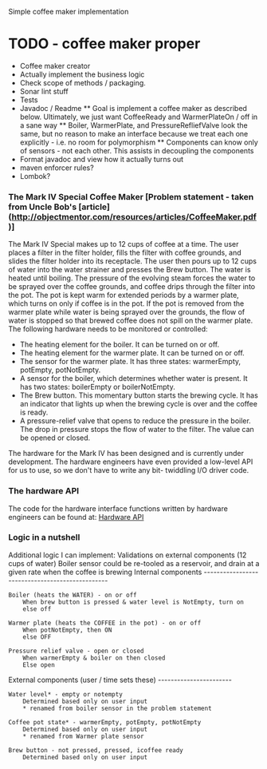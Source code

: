 Simple coffee maker implementation

# TODO - coffee maker proper
* Coffee maker creator
* Actually implement the business logic
* Check scope of methods / packaging.
* Sonar lint stuff
* Tests
* Javadoc / Readme
** Goal is implement a coffee maker as described below. Ultimately, we just want CoffeeReady and WarmerPlateOn / off in a sane way
** Boiler, WarmerPlate, and PressureRefliefValve look the same, but no reason to make an interface because we treat each one explicitly - i.e. no room for polymorphism
** Components can know only of sensors - not each other. This assists in decoupling the components
* Format javadoc and view how it actually turns out
* maven enforcer rules?
* Lombok?

### The Mark IV Special Coffee Maker [Problem statement - taken from Uncle Bob's [article] (http://objectmentor.com/resources/articles/CoffeeMaker.pdf)]


The Mark IV Special makes up to 12 cups of coffee at a time. The user places a filter in the filter holder, fills the filter with coffee grounds, and slides the filter holder into its receptacle. The user then pours up to 12 cups of water into the water strainer and presses the Brew button. The water is heated until boiling. The pressure of the evolving steam forces the water to be sprayed over the coffee grounds, and coffee drips through the filter into the pot. The pot is kept warm for extended periods by a warmer plate, which turns on only if coffee is in the pot. If the pot is removed from the warmer plate while water is being sprayed over the grounds, the flow of water is stopped so that brewed coffee does not spill on the warmer plate. The following hardware needs to be monitored or controlled:

* The heating element for the boiler. It can be turned on or off.
* The heating element for the warmer plate. It can be turned on or off.
* The sensor for the warmer plate. It has three states: warmerEmpty, potEmpty, potNotEmpty.
* A sensor for the boiler, which determines whether water is present. It has two states: boilerEmpty or boilerNotEmpty.
* The Brew button. This momentary button starts the brewing cycle. It has an indicator that lights up when the brewing cycle is over and the coffee is ready.
* A pressure-relief valve that opens to reduce the pressure in the boiler. The drop in pressure stops the flow of water to the filter. The value can be opened or closed.

The hardware for the Mark IV has been designed and is currently under development. The hardware engineers have even provided a low-level API for us to use, so we don't have to write any bit- twiddling I/O driver code.

### The hardware API

The code for the hardware interface functions written by hardware engineers can be found at:
  [Hardware API](https://github.com/anuchandy/coffeemaker/tree/master/hardwareAPI)
  
### Logic in a nutshell
Additional logic I can implement:
    Validations on external components (12 cups of water)
    Boiler sensor could be re-tooled as a reservoir, and drain at a given rate when the coffee is brewing
Internal components ------------------------------------------------

    Boiler (heats the WATER) - on or off
        When brew button is pressed & water level is NotEmpty, turn on
        else off
        
    Warmer plate (heats the COFFEE in the pot) - on or off
        When potNotEmpty, then ON
        else OFF

    Pressure relief valve - open or closed
        When warmerEmpty & boiler on then closed
        Else open

External components (user / time sets these) -----------------------

    Water level* - empty or notempty
        Determined based only on user input
        * renamed from boiler sensor in the problem statement
    
    Coffee pot state* - warmerEmpty, potEmpty, potNotEmpty
        Determined based only on user input
        * renamed from Warmer plate sensor
    
    Brew button - not pressed, pressed, icoffee ready
        Determined based only on user input
            